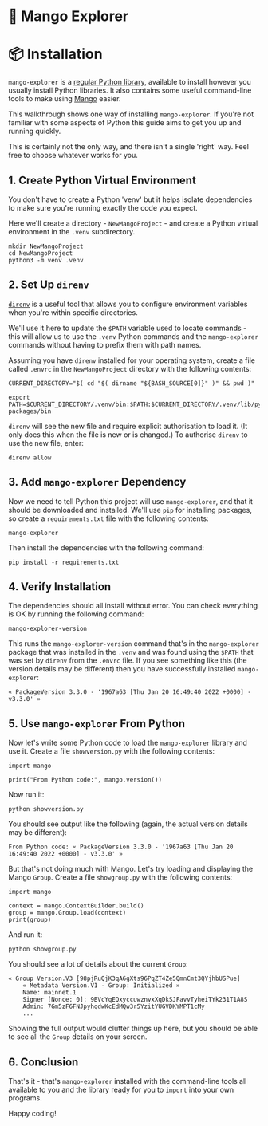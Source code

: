 # 🥭 Mango Explorer


# 📦 Installation

`mango-explorer` is a [regular Python library](https://pypi.org/project/mango-explorer/), available to install however you usually install Python libraries. It also contains some useful command-line tools to make using [Mango](https://www.mango.markets/) easier.

This walkthrough shows one way of installing `mango-explorer`. If you're not familiar with some aspects of Python this guide aims to get you up and running quickly.

This is certainly not the only way, and there isn't a single 'right' way. Feel free to choose whatever works for you.


## 1. Create Python Virtual Environment

You don't have to create a Python 'venv' but it helps isolate dependencies to make sure you're running exactly the code you expect.

Here we'll create a directory - `NewMangoProject` - and create a Python virtual environment in the `.venv` subdirectory.

```
mkdir NewMangoProject
cd NewMangoProject
python3 -m venv .venv
```


## 2. Set Up `direnv`

[`direnv`](https://direnv.net/) is a useful tool that allows you to configure environment variables when you're within specific directories.

We'll use it here to update the `$PATH` variable used to locate commands - this will allow us to use the `.venv` Python commands and the `mango-explorer` commands without having to prefix them with path names.

Assuming you have `direnv` installed for your operating system, create a file called `.envrc` in the `NewMangoProject` directory with the following contents:
```
CURRENT_DIRECTORY="$( cd "$( dirname "${BASH_SOURCE[0]}" )" && pwd )"

export PATH=$CURRENT_DIRECTORY/.venv/bin:$PATH:$CURRENT_DIRECTORY/.venv/lib/python3.9/site-packages/bin
```

`direnv` will see the new file and require explicit authorisation to load it. (It only does this when the file is new or is changed.) To authorise `direnv` to use the new file, enter:
```
direnv allow
```


## 3. Add `mango-explorer` Dependency

Now we need to tell Python this project will use `mango-explorer`, and that it should be downloaded and installed. We'll use `pip` for installing packages, so create a `requirements.txt` file with the following contents:
```
mango-explorer
```

Then install the dependencies with the following command:
```
pip install -r requirements.txt
```


## 4. Verify Installation

The dependencies should all install without error. You can check everything is OK by running the following command:
```
mango-explorer-version
```

This runs the `mango-explorer-version` command that's in the `mango-explorer` package that was installed in the `.venv` and was found using the `$PATH` that was set by `direnv` from the `.envrc` file. If you see something like this (the version details may be different) then you have successfully installed `mango-explorer`:
```
« PackageVersion 3.3.0 - '1967a63 [Thu Jan 20 16:49:40 2022 +0000] - v3.3.0' »
```


## 5. Use `mango-explorer` From Python

Now let's write some Python code to load the `mango-explorer` library and use it. Create a file `showversion.py` with the following contents:
```
import mango

print("From Python code:", mango.version())
```

Now run it:
```
python showversion.py
```

You should see output like the following (again, the actual version details may be different):
```
From Python code: « PackageVersion 3.3.0 - '1967a63 [Thu Jan 20 16:49:40 2022 +0000] - v3.3.0' »
```

But that's not doing much with Mango. Let's try loading and displaying the Mango `Group`. Create a file `showgroup.py` with the following contents:
```
import mango

context = mango.ContextBuilder.build()
group = mango.Group.load(context)
print(group)
```

And run it:
```
python showgroup.py
```

You should see a lot of details about the current `Group`:
```
« Group Version.V3 [98pjRuQjK3qA6gXts96PqZT4Ze5QmnCmt3QYjhbUSPue]
    « Metadata Version.V1 - Group: Initialized »
    Name: mainnet.1
    Signer [Nonce: 0]: 9BVcYqEQxyccuwznvxXqDkSJFavvTyheiTYk231T1A8S
    Admin: 7Gm5zF6FNJpyhqdwKcEdMQw3r5YzitYUGVDKYMPT1cMy
    ...
```

Showing the full output would clutter things up here, but you should be able to see all the `Group` details on your screen.


## 6. Conclusion

That's it - that's `mango-explorer` installed with the command-line tools all available to you and the library ready for you to `import` into your own programs.

Happy coding!